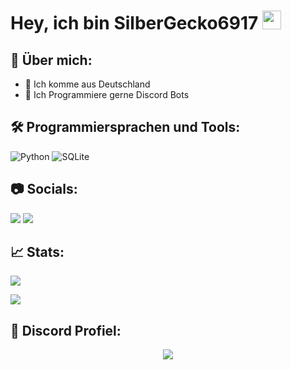 # Hey, ich bin SilberGecko6917 <img src="https://raw.githubusercontent.com/MartinHeinz/MartinHeinz/master/wave.gif" width="30px">

## 📌 Über mich:
- 📍 Ich komme aus Deutschland
- 📝 Ich Programmiere gerne Discord Bots

## 🛠️ Programmiersprachen und Tools:
![Python](https://img.shields.io/badge/python-3670A0?style=for-the-badge&logo=python&logoColor=ffdd54)
![SQLite](https://img.shields.io/badge/sqlite-%2307405e.svg?style=for-the-badge&logo=sqlite&logoColor=white)


## 📷 Socials:  
[![](https://img.shields.io/youtube/channel/subscribers/UCf83BJ6BdAFoU1zViGFuWlg?style=for-the-badge&logo=youtube&label=YouTube&color=red)](https://youtube.com/@gecko_tv) [![](https://img.shields.io/twitch/status/silbergecko_tv?style=for-the-badge&logo=twitch&logoColor=white&color=purple)](https://twitch.tv/silbergecko_tv)


## 📈 Stats:
![](https://github-readme-stats.vercel.app/api?username=silbergecko6917&show_icons=true&theme=synthwave)

![](https://github-readme-stats.vercel.app/api/top-langs/?username=silbergecko6917&theme=synthwave&layout=compact)

## 🔎 Discord Profiel:
<p align="center"><img src="https://discord.c99.nl/widget/theme-3/753974250968186901.png"><p/>
